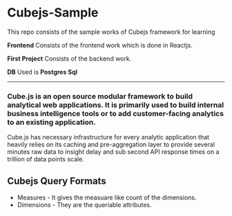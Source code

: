 # Cubejs-Sample

This repo consists of the sample works of Cubejs framework for learning

**Frontend** Consists of the frontend work which is done in Reactjs.

**First Project** Consists of the backend work.

**DB** Used is **Postgres Sql**

---

### Cube.js is an open source modular framework to build analytical web applications. It is primarily used to build internal business intelligence tools or to add customer-facing analytics to an existing application.


Cube.js has necessary infrastructure for every analytic application that heavily relies on its caching and pre-aggregation layer to provide several minutes raw data to insight delay and sub second API response times on a trillion of data points scale.

## Cubejs Query Formats

* Measures - It gives the measuare like count of the dimensions.
* Dimensions - They are the queriable attributes.



